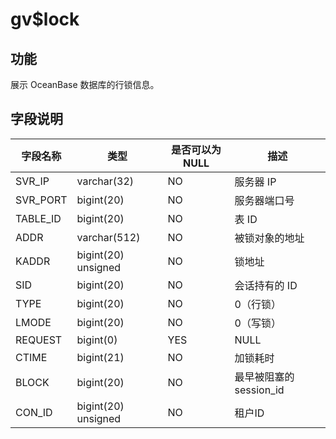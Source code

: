 gv$lock 
============================



功能 
-----------

展示 OceanBase 数据库的行锁信息。

字段说明 
-------------



| **字段名称** |       **类型**        | **是否可以为 NULL** |      **描述**       |
|----------|---------------------|----------------|-------------------|
| SVR_IP   | varchar(32)         | NO             | 服务器 IP            |
| SVR_PORT | bigint(20)          | NO             | 服务器端口号            |
| TABLE_ID | bigint(20)          | NO             | 表 ID              |
| ADDR     | varchar(512)        | NO             | 被锁对象的地址           |
| KADDR    | bigint(20) unsigned | NO             | 锁地址               |
| SID      | bigint(20)          | NO             | 会话持有的 ID          |
| TYPE     | bigint(20)          | NO             | 0（行锁）             |
| LMODE    | bigint(20)          | NO             | 0（写锁）             |
| REQUEST  | bigint(0)           | YES            | NULL              |
| CTIME    | bigint(21)          | NO             | 加锁耗时              |
| BLOCK    | bigint(20)          | NO             | 最早被阻塞的 session_id |
| CON_ID   | bigint(20) unsigned | NO             | 租户ID              |


